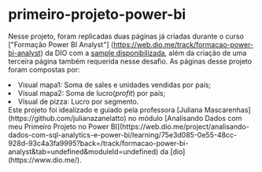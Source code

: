# primeiro-projeto-power-bi
Nesse projeto, foram replicadas duas páginas já criadas durante o curso ["Formação Power BI Analyst"] (https://web.dio.me/track/formacao-power-bi-analyst) da DIO com a [sample disponibilizada](https://github.com/julianazanelatto/power_bi_analyst ), além da criação de uma terceira página também requerida nesse desafio. As páginas desse projeto foram compostas por:
<li>Visual mapa1: Soma de sales e unidades vendidas por país;</li>
<li>Visual mapa2: Soma de lucro(<em>profit</em>) por país;</li>
<li>Visual de pizza: Lucro por segmento.</li>
Este projeto foi idealizado e guiado pela professora [Juliana Mascarenhas](https://github.com/julianazanelatto) no módulo [Analisando Dados com meu Primeiro Projeto no Power BI](https://web.dio.me/project/analisando-dados-com-sql-analytics-e-power-bi/learning/75e3d085-0e55-48cc-928d-93c4a3fa9995?back=/track/formacao-power-bi-analyst&tab=undefined&moduleId=undefined) da [dio](https://www.dio.me/).
